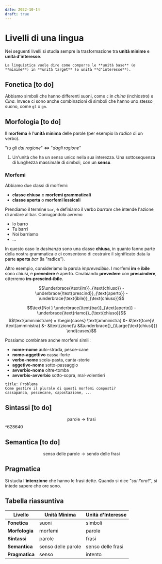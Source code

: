 ```yaml
---
date: 2022-10-14
draft: true
---
```


# Livelli di una lingua
Nei seguenti livelli si studia sempre la trasformazione tra **unità minime** e **unità d'interesse**.

```ad-summary
La linguistica vuole dire come comporre le **unità base** (o **minime**) in **unità target** (o unità **d'interesse**).
```


## Fonetica [to do]
Abbiamo simboli che hanno differenti suoni, come `c` in *china* (inchiostro) e *Cina*.
Invece ci sono anche combinazioni di simboli che hanno uno stesso suono, come `gl` o `gn`.

## Morfologia [to do]
Il **morfema** è l'**unità minima** delle parole (per esempio la *radice* di un verbo).

"*tu gli dai ragione*" $\iff$ "*dagli ragione*"

1. Un'unità che ha un senso unico nella sua interezza. Una sottosequenza di lunghezza massimale di simboli, con un **senso**.

### Morfemi
Abbiamo due classi di morfemi:
- **classe chiusa** o **morfemi grammaticali**
- **classe aperta** o **morfemi lessicali**

Prendiamo il termine `bar`, e definiamo il verbo *barrare* che intende l'azione di andare al bar.
Coniugandolo avremo
- Io barro
- Tu barri
- Noi barriamo
- ...

In questo caso le *desinenza* sono una classe **chiusa**, in quanto fanno parte della nostra grammatica e ci consentono di costruire il significato data la parte **aperta** *bar* (la "radice").

Altro esempio, consideriamo la parola *imprevedibile*.
I morfemi **im** e **ibile** sono chiusi, e **prevedere** è aperto.
Cmabiando **prevedere** con **prescindere**, otterremo **im-prescind-ibile**.

$$\underbrace{\text{im}}_{\text{chiuso}} - \underbrace{\text{prescind}}_{\text{aperto}} - \underbrace{\text{ibile}}_{\text{chiuso}}$$

$$\text{Noi } \underbrace{\text{bar}}_{\text{aperto}} - \underbrace{\text{riamo}}_{\text{chiuso}}$$
$$\text{amministrare} = \begin{cases}
\text{amministra} &- &\text{tore}\\
\text{amministra} &- &\text{zione}\\
&&\underbrace{}_{\Large{\text{chiusi}}}
\end{cases}$$

Possiamo combinare anche morfemi simili:
- **nome-nome** auto-strada, pesce-cane
- **nome-aggettivo** cassa-forte
- **verbo-nome** scola-pasta, canta-storie
- **aggetivo-nome** sotto-passaggio
- **avverbio-nome** oltre-tomba
- **avverbio-avverbio** sotto-sopra, mal-volentieri

```ad-warning
title: Problema
Come gestire il plurale di questi morfemi composti?
cassapanca, pescecane, capostazione, ...
```


## Sintassi [to do]
$$\text{parole} \to \text{frasi}$$ ^628640
## Semantica [to do]
$$\text{senso delle parole} \to \text{sendo delle frasi}$$

## Pragmatica
Si studia l'**intenzione** che hanno le frasi dette.
Quando si dice "*sai l'ora?*", si intede sapere che ore sono.

## Tabella riassuntiva
Livello |Unità Minima | Unità d'Interesse
---|---|---
**Fonetica** | suoni | simboli
**Morfologia** | morfemi | parole
**Sintassi** | parole | frasi
**Semantica** | senso delle parole | senso delle frasi
**Pragmatica** | senso | intento


